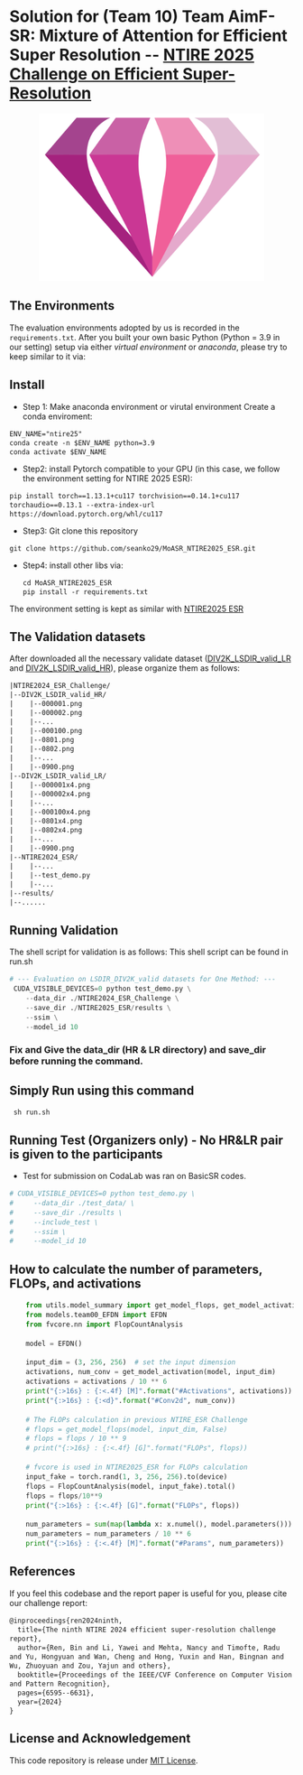 # Solution for (Team 10) Team AimF-SR: Mixture of Attention for Efficient Super Resolution -- [NTIRE 2025 Challenge on Efficient Super-Resolution](https://cvlai.net/ntire/2025/)

<div align=center>
<img src="https://github.com/Amazingren/NTIRE2025_ESR/blob/main/figs/logo.png" width="400px"/> 
</div>

## The Environments

The evaluation environments adopted by us is recorded in the `requirements.txt`. After you built your own basic Python (Python = 3.9 in our setting) setup via either *virtual environment* or *anaconda*, please try to keep similar to it via:


## Install

- Step 1: Make anaconda environment or virutal environment
Create a conda enviroment:
````
ENV_NAME="ntire25"
conda create -n $ENV_NAME python=3.9
conda activate $ENV_NAME
````

- Step2: install Pytorch compatible to your GPU (in this case, we follow the environment setting for NTIRE 2025 ESR):
````  
pip install torch==1.13.1+cu117 torchvision==0.14.1+cu117 torchaudio==0.13.1 --extra-index-url https://download.pytorch.org/whl/cu117
````

- Step3: Git clone this repository
````  
git clone https://github.com/seanko29/MoASR_NTIRE2025_ESR.git
````



- Step4: install other libs via:
  ````
  cd MoASR_NTIRE2025_ESR
  pip install -r requirements.txt
  ````

The environment setting is kept as similar with [NTIRE2025 ESR](https://github.com/Amazingren/NTIRE2025_ESR)


## The Validation datasets
After downloaded all the necessary validate dataset ([DIV2K_LSDIR_valid_LR](https://drive.google.com/file/d/1YUDrjUSMhhdx1s-O0I1qPa_HjW-S34Yj/view?usp=sharing) and [DIV2K_LSDIR_valid_HR](https://drive.google.com/file/d/1z1UtfewPatuPVTeAAzeTjhEGk4dg2i8v/view?usp=sharing)), please organize them as follows:

```
|NTIRE2024_ESR_Challenge/
|--DIV2K_LSDIR_valid_HR/
|    |--000001.png
|    |--000002.png
|    |--...
|    |--000100.png
|    |--0801.png
|    |--0802.png
|    |--...
|    |--0900.png
|--DIV2K_LSDIR_valid_LR/
|    |--000001x4.png
|    |--000002x4.png
|    |--...
|    |--000100x4.png
|    |--0801x4.png
|    |--0802x4.png
|    |--...
|    |--0900.png
|--NTIRE2024_ESR/
|    |--...
|    |--test_demo.py
|    |--...
|--results/
|--......
```

## Running Validation
The shell script for validation is as follows: 
This shell script can be found in run.sh
```python
# --- Evaluation on LSDIR_DIV2K_valid datasets for One Method: ---
 CUDA_VISIBLE_DEVICES=0 python test_demo.py \
    --data_dir ./NTIRE2024_ESR_Challenge \
    --save_dir ./NTIRE2025_ESR/results \
    --ssim \
    --model_id 10
```

### Fix and Give the data_dir (HR & LR directory) and save_dir before running the command.

## Simply Run using this command
 ````
  sh run.sh
  ````
## Running Test (Organizers only) - No HR&LR pair is given to the participants
- Test for submission on CodaLab was ran on BasicSR codes. 
```python
# CUDA_VISIBLE_DEVICES=0 python test_demo.py \
#     --data_dir ./test_data/ \
#     --save_dir ./results \
#     --include_test \
#     --ssim \
#     --model_id 10
```
## How to calculate the number of parameters, FLOPs, and activations

```python
    from utils.model_summary import get_model_flops, get_model_activation
    from models.team00_EFDN import EFDN
    from fvcore.nn import FlopCountAnalysis

    model = EFDN()
    
    input_dim = (3, 256, 256)  # set the input dimension
    activations, num_conv = get_model_activation(model, input_dim)
    activations = activations / 10 ** 6
    print("{:>16s} : {:<.4f} [M]".format("#Activations", activations))
    print("{:>16s} : {:<d}".format("#Conv2d", num_conv))

    # The FLOPs calculation in previous NTIRE_ESR Challenge
    # flops = get_model_flops(model, input_dim, False)
    # flops = flops / 10 ** 9
    # print("{:>16s} : {:<.4f} [G]".format("FLOPs", flops))

    # fvcore is used in NTIRE2025_ESR for FLOPs calculation
    input_fake = torch.rand(1, 3, 256, 256).to(device)
    flops = FlopCountAnalysis(model, input_fake).total()
    flops = flops/10**9
    print("{:>16s} : {:<.4f} [G]".format("FLOPs", flops))

    num_parameters = sum(map(lambda x: x.numel(), model.parameters()))
    num_parameters = num_parameters / 10 ** 6
    print("{:>16s} : {:<.4f} [M]".format("#Params", num_parameters))
```



## References
If you feel this codebase and the report paper is useful for you, please cite our challenge report:
```
@inproceedings{ren2024ninth,
  title={The ninth NTIRE 2024 efficient super-resolution challenge report},
  author={Ren, Bin and Li, Yawei and Mehta, Nancy and Timofte, Radu and Yu, Hongyuan and Wan, Cheng and Hong, Yuxin and Han, Bingnan and Wu, Zhuoyuan and Zou, Yajun and others},
  booktitle={Proceedings of the IEEE/CVF Conference on Computer Vision and Pattern Recognition},
  pages={6595--6631},
  year={2024}
}
```


## License and Acknowledgement
This code repository is release under [MIT License](LICENSE). 
